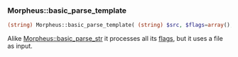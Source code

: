 ### Morpheus::basic_parse_template
```php
(string) Morpheus::basic_parse_template( (string) $src, $flags=array(), $prefix='{', $postfix='}', $parse=FALSE );
```
Alike [Morpheus::basic_parse_str](./basic_parse_str.md) it processes all its [flags](./morpheus-flags.md), but it uses a file as input.
